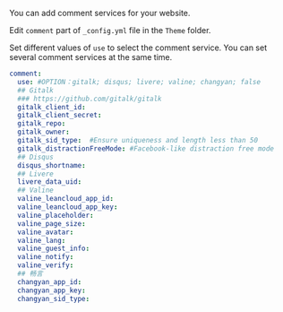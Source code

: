You can add comment services for your website.

Edit `comment` part of `_config.yml` file in the `Theme` folder.

Set different values of `use` to select the comment service. You can set several comment services at the same time.

```YAML
comment:
  use: #OPTION：gitalk; disqus; livere; valine; changyan; false
  ## Gitalk
  ### https://github.com/gitalk/gitalk
  gitalk_client_id: 
  gitalk_client_secret: 
  gitalk_repo: 
  gitalk_owner: 
  gitalk_sid_type:  #Ensure uniqueness and length less than 50
  gitalk_distractionFreeMode: #Facebook-like distraction free mode
  ## Disqus
  disqus_shortname:
  ## Livere
  livere_data_uid:
  ## Valine
  valine_leancloud_app_id:
  valine_leancloud_app_key:
  valine_placeholder:
  valine_page_size:
  valine_avatar:
  valine_lang:
  valine_guest_info:
  valine_notify:
  valine_verify:
  ## 畅言
  changyan_app_id:
  changyan_app_key:
  changyan_sid_type:
```